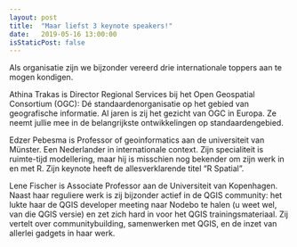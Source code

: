 ```yaml
---
layout: post
title:  "Maar liefst 3 keynote speakers!"
date:   2019-05-16 13:00:00
isStaticPost: false
---
```


Als organisatie zijn we bijzonder vereerd drie internationale toppers aan te mogen kondigen.

Athina Trakas is Director Regional Services bij het Open Geospatial Consortium (OGC): Dé
standaardenorganisatie op het gebied van geografische informatie. Al jaren is zij het gezicht van OGC in
Europa. Ze neemt jullie mee in de belangrijkste ontwikkelingen op standaardengebied.

Edzer Pebesma is Professor of geoinformatics aan de universiteit van Münster. Een Nederlander in
internationale context. Zijn specialiteit is ruimte-tijd modellering, maar hij is misschien nog bekender om
zijn werk in en met R. Zijn keynote heeft de allesverklarende titel “R Spatial”.

Lene Fischer is Associate Professor aan de Universiteit van Kopenhagen. Naast haar reguliere werk is zij
bijzonder actief in de QGIS community: het lukte haar de QGIS developer meeting naar Nodebo te halen
(u weet wel, van die QGIS versie) en zet zich hard in voor het QGIS trainingsmateriaal. Zij vertelt over
communitybuilding, samenwerken met QGIS, en de inzet van allerlei gadgets in haar werk.